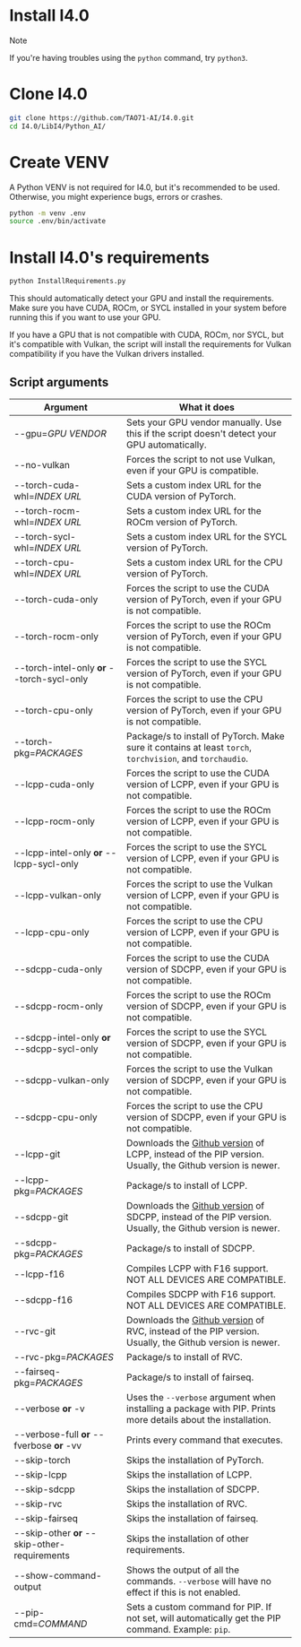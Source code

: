 # Install I4.0
> [!NOTE]
> If you're having troubles using the `python` command, try `python3`.

# Clone I4.0
```bash
git clone https://github.com/TAO71-AI/I4.0.git
cd I4.0/LibI4/Python_AI/
```

# Create VENV
A Python VENV is not required for I4.0, but it's recommended to be used.
Otherwise, you might experience bugs, errors or crashes.
```bash
python -m venv .env
source .env/bin/activate
```

# Install I4.0's requirements
```bash
python InstallRequirements.py
```

This should automatically detect your GPU and install the requirements.
Make sure you have CUDA, ROCm, or SYCL installed in your system before running this if you want to use your GPU.

If you have a GPU that is not compatible with CUDA, ROCm, nor SYCL, but it's compatible with Vulkan, the script will install the requirements for Vulkan compatibility if you have the Vulkan drivers installed.

## Script arguments
| Argument | What it does |
|---|---|
| --gpu=*GPU VENDOR* | Sets your GPU vendor manually. Use this if the script doesn't detect your GPU automatically. |
| --no-vulkan | Forces the script to not use Vulkan, even if your GPU is compatible. |
| --torch-cuda-whl=*INDEX URL* | Sets a custom index URL for the CUDA version of PyTorch. |
| --torch-rocm-whl=*INDEX URL* | Sets a custom index URL for the ROCm version of PyTorch. |
| --torch-sycl-whl=*INDEX URL* | Sets a custom index URL for the SYCL version of PyTorch. |
| --torch-cpu-whl=*INDEX URL* | Sets a custom index URL for the CPU version of PyTorch. |
| --torch-cuda-only | Forces the script to use the CUDA version of PyTorch, even if your GPU is not compatible. |
| --torch-rocm-only | Forces the script to use the ROCm version of PyTorch, even if your GPU is not compatible. |
| --torch-intel-only **or** --torch-sycl-only | Forces the script to use the SYCL version of PyTorch, even if your GPU is not compatible. |
| --torch-cpu-only | Forces the script to use the CPU version of PyTorch, even if your GPU is not compatible. |
| --torch-pkg=*PACKAGES* | Package/s to install of PyTorch. Make sure it contains at least `torch`, `torchvision`, and `torchaudio`. |
| --lcpp-cuda-only | Forces the script to use the CUDA version of LCPP, even if your GPU is not compatible. |
| --lcpp-rocm-only | Forces the script to use the ROCm version of LCPP, even if your GPU is not compatible. |
| --lcpp-intel-only **or** --lcpp-sycl-only | Forces the script to use the SYCL version of LCPP, even if your GPU is not compatible. |
| --lcpp-vulkan-only | Forces the script to use the Vulkan version of LCPP, even if your GPU is not compatible. |
| --lcpp-cpu-only | Forces the script to use the CPU version of LCPP, even if your GPU is not compatible. |
| --sdcpp-cuda-only | Forces the script to use the CUDA version of SDCPP, even if your GPU is not compatible. |
| --sdcpp-rocm-only | Forces the script to use the ROCm version of SDCPP, even if your GPU is not compatible. |
| --sdcpp-intel-only **or** --sdcpp-sycl-only | Forces the script to use the SYCL version of SDCPP, even if your GPU is not compatible. |
| --sdcpp-vulkan-only | Forces the script to use the Vulkan version of SDCPP, even if your GPU is not compatible. |
| --sdcpp-cpu-only | Forces the script to use the CPU version of SDCPP, even if your GPU is not compatible. |
| --lcpp-git | Downloads the [Github version](https://github.com/abetlen/llama-cpp-python) of LCPP, instead of the PIP version. Usually, the Github version is newer. |
| --lcpp-pkg=*PACKAGES* | Package/s to install of LCPP. |
| --sdcpp-git | Downloads the [Github version](https://github.com/william-murray1204/stable-diffusion-cpp-python) of SDCPP, instead of the PIP version. Usually, the Github version is newer. |
| --sdcpp-pkg=*PACKAGES* | Package/s to install of SDCPP. |
| --lcpp-f16 | Compiles LCPP with F16 support. NOT ALL DEVICES ARE COMPATIBLE. |
| --sdcpp-f16 | Compiles SDCPP with F16 support. NOT ALL DEVICES ARE COMPATIBLE. |
| --rvc-git | Downloads the [Github version](https://github.com/RVC-Project/Retrieval-based-Voice-Conversion) of RVC, instead of the PIP version. Usually, the Github version is newer. |
| --rvc-pkg=*PACKAGES* | Package/s to install of RVC. |
| --fairseq-pkg=*PACKAGES* | Package/s to install of fairseq. |
| --verbose **or** -v | Uses the `--verbose` argument when installing a package with PIP. Prints more details about the installation. |
| --verbose-full **or** --fverbose **or** -vv | Prints every command that executes. |
| --skip-torch | Skips the installation of PyTorch. |
| --skip-lcpp | Skips the installation of LCPP. |
| --skip-sdcpp | Skips the installation of SDCPP. |
| --skip-rvc | Skips the installation of RVC. |
| --skip-fairseq | Skips the installation of fairseq. |
| --skip-other **or** --skip-other-requirements | Skips the installation of other requirements. |
| --show-command-output | Shows the output of all the commands. `--verbose` will have no effect if this is not enabled. |
| --pip-cmd=*COMMAND* | Sets a custom command for PIP. If not set, will automatically get the PIP command. Example: `pip`. |
